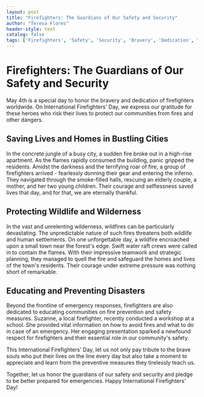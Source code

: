 ```yaml
---
layout: post
title: "Firefighters: The Guardians of Our Safety and Security"
author: "Teresa Flores"
header-style: text
catalog: false
tags: ['Firefighters', 'Safety', 'Security', 'Bravery', 'Dedication', "International Firefighters' Day", 'Emergency Response', 'Community', 'Wildfires', 'Prevention', 'Life-saving']
---
```


# Firefighters: The Guardians of Our Safety and Security  

May 4th is a special day to honor the bravery and dedication of firefighters worldwide. On International Firefighters' Day, we express our gratitude for these heroes who risk their lives to protect our communities from fires and other dangers.  

## Saving Lives and Homes in Bustling Cities  

In the concrete jungle of a busy city, a sudden fire broke out in a high-rise apartment. As the flames rapidly consumed the building, panic gripped the residents. Amidst the darkness and the terrifying roar of fire, a group of firefighters arrived - fearlessly donning their gear and entering the inferno. They navigated through the smoke-filled halls, rescuing an elderly couple, a mother, and her two young children. Their courage and selflessness saved lives that day, and for that, we are eternally thankful.  

## Protecting Wildlife and Wilderness  

In the vast and unrelenting wilderness, wildfires can be particularly devastating. The unpredictable nature of such fires threatens both wildlife and human settlements. On one unforgettable day, a wildfire encroached upon a small town near the forest's edge. Swift water raft crews were called in to contain the flames. With their impressive teamwork and strategic planning, they managed to quell the fire and safeguard the homes and lives of the town's residents. Their courage under extreme pressure was nothing short of remarkable.  

## Educating and Preventing Disasters  

Beyond the frontline of emergency responses, firefighters are also dedicated to educating communities on fire prevention and safety measures. Suzanne, a local firefighter, recently conducted a workshop at a school. She provided vital information on how to avoid fires and what to do in case of an emergency. Her engaging presentation sparked a newfound respect for firefighters and their essential role in our community's safety.  

This International Firefighters' Day, let us not only pay tribute to the brave souls who put their lives on the line every day but also take a moment to appreciate and learn from the preventive measures they tirelessly teach us.  

Together, let us honor the guardians of our safety and security and pledge to be better prepared for emergencies. Happy International Firefighters' Day!  